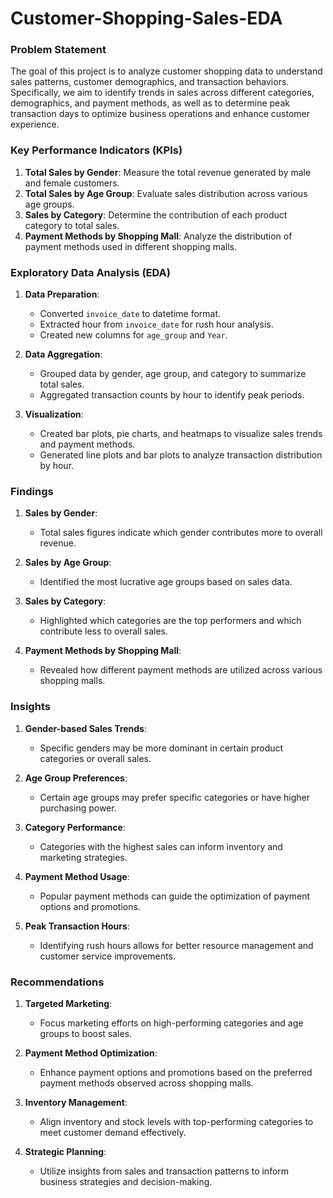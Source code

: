 # Customer-Shopping-Sales-EDA

### Problem Statement
The goal of this project is to analyze customer shopping data to understand sales patterns, customer demographics, and transaction behaviors. Specifically, we aim to identify trends in sales across different categories, demographics, and payment methods, as well as to determine peak transaction days to optimize business operations and enhance customer experience.

### Key Performance Indicators (KPIs)
1. **Total Sales by Gender**: Measure the total revenue generated by male and female customers.
2. **Total Sales by Age Group**: Evaluate sales distribution across various age groups.
3. **Sales by Category**: Determine the contribution of each product category to total sales.
4. **Payment Methods by Shopping Mall**: Analyze the distribution of payment methods used in different shopping malls.

### Exploratory Data Analysis (EDA)
1. **Data Preparation**:
   - Converted `invoice_date` to datetime format.
   - Extracted hour from `invoice_date` for rush hour analysis.
   - Created new columns for `age_group` and `Year`.

2. **Data Aggregation**:
   - Grouped data by gender, age group, and category to summarize total sales.
   - Aggregated transaction counts by hour to identify peak periods.

3. **Visualization**:
   - Created bar plots, pie charts, and heatmaps to visualize sales trends and payment methods.
   - Generated line plots and bar plots to analyze transaction distribution by hour.

### Findings
1. **Sales by Gender**:
   - Total sales figures indicate which gender contributes more to overall revenue.
   
2. **Sales by Age Group**:
   - Identified the most lucrative age groups based on sales data.
   
3. **Sales by Category**:
   - Highlighted which categories are the top performers and which contribute less to overall sales.

4. **Payment Methods by Shopping Mall**:
   - Revealed how different payment methods are utilized across various shopping malls.


### Insights
1. **Gender-based Sales Trends**:
   - Specific genders may be more dominant in certain product categories or overall sales.

2. **Age Group Preferences**:
   - Certain age groups may prefer specific categories or have higher purchasing power.

3. **Category Performance**:
   - Categories with the highest sales can inform inventory and marketing strategies.

4. **Payment Method Usage**:
   - Popular payment methods can guide the optimization of payment options and promotions.

5. **Peak Transaction Hours**:
   - Identifying rush hours allows for better resource management and customer service improvements.

### Recommendations
1. **Targeted Marketing**:
   - Focus marketing efforts on high-performing categories and age groups to boost sales.
   
2. **Payment Method Optimization**:
   - Enhance payment options and promotions based on the preferred payment methods observed across shopping malls.

3. **Inventory Management**:
   - Align inventory and stock levels with top-performing categories to meet customer demand effectively.

4. **Strategic Planning**:
   - Utilize insights from sales and transaction patterns to inform business strategies and decision-making.




     
